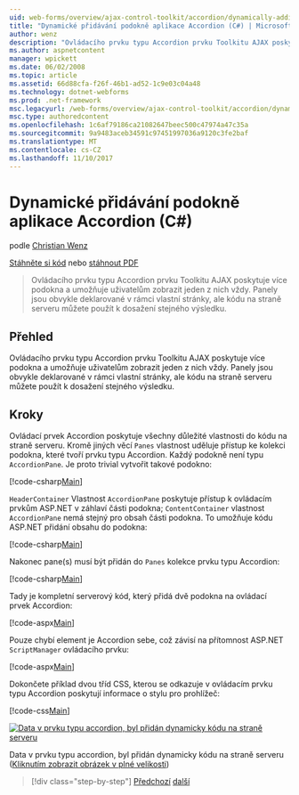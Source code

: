 ```yaml
---
uid: web-forms/overview/ajax-control-toolkit/accordion/dynamically-adding-an-accordion-pane-cs
title: "Dynamické přidávání podokně aplikace Accordion (C#) | Microsoft Docs"
author: wenz
description: "Ovládacího prvku typu Accordion prvku Toolkitu AJAX poskytuje více podokna a umožňuje uživatelům zobrazit jeden z nich vždy. Panely jsou obvykle deklarovány w..."
ms.author: aspnetcontent
manager: wpickett
ms.date: 06/02/2008
ms.topic: article
ms.assetid: 66d88cfa-f26f-46b1-ad52-1c9e03c04a48
ms.technology: dotnet-webforms
ms.prod: .net-framework
msc.legacyurl: /web-forms/overview/ajax-control-toolkit/accordion/dynamically-adding-an-accordion-pane-cs
msc.type: authoredcontent
ms.openlocfilehash: 1c6af79186ca21082647beec500c47974a47c35a
ms.sourcegitcommit: 9a9483aceb34591c97451997036a9120c3fe2baf
ms.translationtype: MT
ms.contentlocale: cs-CZ
ms.lasthandoff: 11/10/2017
---
```

<a name="dynamically-adding-an-accordion-pane-c"></a>Dynamické přidávání podokně aplikace Accordion (C#)
====================
podle [Christian Wenz](https://github.com/wenz)

[Stáhněte si kód](http://download.microsoft.com/download/5/6/d/56d50cef-2011-4c8f-9891-7edc6dc57df9/Accordion2.cs.zip) nebo [stáhnout PDF](http://download.microsoft.com/download/6/7/1/6718d452-ff89-4d3f-a90e-c74ec2d636a3/accordion2CS.pdf)

> Ovládacího prvku typu Accordion prvku Toolkitu AJAX poskytuje více podokna a umožňuje uživatelům zobrazit jeden z nich vždy. Panely jsou obvykle deklarované v rámci vlastní stránky, ale kódu na straně serveru můžete použít k dosažení stejného výsledku.


## <a name="overview"></a>Přehled

Ovládacího prvku typu Accordion prvku Toolkitu AJAX poskytuje více podokna a umožňuje uživatelům zobrazit jeden z nich vždy. Panely jsou obvykle deklarované v rámci vlastní stránky, ale kódu na straně serveru můžete použít k dosažení stejného výsledku.

## <a name="steps"></a>Kroky

Ovládací prvek Accordion poskytuje všechny důležité vlastnosti do kódu na straně serveru. Kromě jiných věcí `Panes` vlastnost uděluje přístup ke kolekci podokna, které tvoří prvku typu Accordion. Každý podokně není typu `AccordionPane`. Je proto trivial vytvořit takové podokno:

[!code-csharp[Main](dynamically-adding-an-accordion-pane-cs/samples/sample1.cs)]

`HeaderContainer` Vlastnost `AccordionPane` poskytuje přístup k ovládacím prvkům ASP.NET v záhlaví části podokna; `ContentContainer` vlastnost `AccordionPane` nemá stejný pro obsah části podokna. To umožňuje kódu ASP.NET přidání obsahu do podokna:

[!code-csharp[Main](dynamically-adding-an-accordion-pane-cs/samples/sample2.cs)]

Nakonec pane(s) musí být přidán do `Panes` kolekce prvku typu Accordion:

[!code-csharp[Main](dynamically-adding-an-accordion-pane-cs/samples/sample3.cs)]

Tady je kompletní serverový kód, který přidá dvě podokna na ovládací prvek Accordion:

[!code-aspx[Main](dynamically-adding-an-accordion-pane-cs/samples/sample4.aspx)]

Pouze chybí element je Accordion sebe, což závisí na přítomnost ASP.NET `ScriptManager` ovládacího prvku:

[!code-aspx[Main](dynamically-adding-an-accordion-pane-cs/samples/sample5.aspx)]

Dokončete příklad dvou tříd CSS, kterou se odkazuje v ovládacím prvku typu Accordion poskytují informace o stylu pro prohlížeč:

[!code-css[Main](dynamically-adding-an-accordion-pane-cs/samples/sample6.css)]


[![Data v prvku typu accordion, byl přidán dynamicky kódu na straně serveru](dynamically-adding-an-accordion-pane-cs/_static/image2.png)](dynamically-adding-an-accordion-pane-cs/_static/image1.png)

Data v prvku typu accordion, byl přidán dynamicky kódu na straně serveru ([Kliknutím zobrazit obrázek v plné velikosti](dynamically-adding-an-accordion-pane-cs/_static/image3.png))

>[!div class="step-by-step"]
[Předchozí](databinding-to-an-accordion-cs.md)
[další](databinding-to-an-accordion-vb.md)
